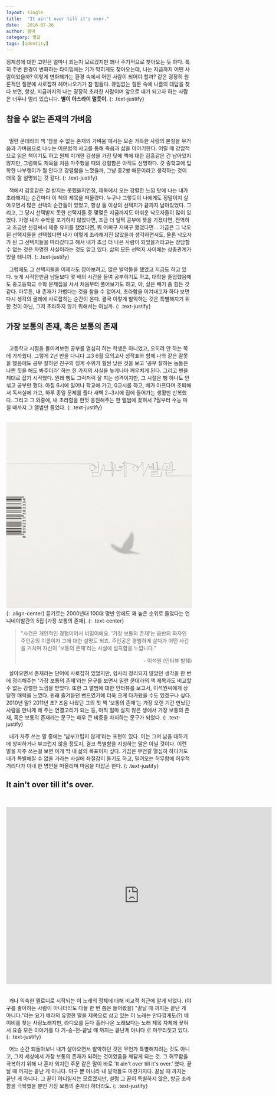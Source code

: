 ```yaml
---
layout: single
title:  "It ain't over till it's over."
date:   2016-07-26
author: 몸마
category: 뻘글
tags: [identity]
---
```



정체성에 대한 고민은 얼마나 되는지 모르겠지만 꽤나 주기적으로 찾아오는 듯 하다. 특히 주변 환경이 변화하는 타이밍에는 기가 막히게도 찾아오는데, 나는 지금까지 어떤 사람이었을까? 이렇게 변화해가는 환경 속에서 어떤 사람이 되어야 할까? 같은 굉장히 원론적인 질문에 사로잡혀 헤어나오기가 참 힘들다. 끊임없는 질문 속에 나름의 대답을 찾다 보면, 항상, 지금까지의 나는 굉장히 초라한 사람이며 앞으로 내가 되고자 하는 사람은 너무나 멀리 있습니다. **별이 아스라이 멀듯이.**
{: .text-justify}



## 참을 수 없는 존재의 가벼움

<br>
&nbsp;
밀란 쿤데라의 책 '참을 수 없는 존재의 가벼움'에서는 모순 가득한 사랑의 본질을 무거움과 가벼움으로 나누는 이분법적 사고를 통해 죽음과 삶을 이야기한다. 어릴 때 강압적으로 읽은 책이기도 하고 원체 미개한 감성을 가진 탓에 책에 대한 감흥같은 건 남아있지 않지만, 그럼에도 제목을 처음 마주했을 때의 강렬함은 아직도 선명하다. 갓 중학교에 입학한 나부랭이가 뭘 안다고 강렬함을 느꼈을까, 그냥 중2병 때문이라고 생각하는 것이 더욱 잘 설명되는 것 같다. 
{: .text-justify}

&nbsp;
책에서 감흥같은 걸 받지는 못했을지언정, 제목에서 오는 강렬한 느낌 탓에 나는 내가 초라해지는 순간마다 이 책의 제목을 떠올렸다. 누구나 그렇듯이 나에게도 정말이지 살아오면서 많은 선택의 순간들이 있었고, 항상 둘 이상의 선택지가 끝까지 남아있었다. 그리고, 그 당시 선택받지 못한 선택지들 중 몇몇은 지금까지도 아쉬운 낙오자들이 많이 있었다. 가령 내가 수학을 포기하지 않았다면, 조금 더 일찍 공부에 뜻을 가졌다면, 전역하고 조금만 신경써서 체중 유지를 했었다면, 뭐 어쩌구 저쩌구 했었다면... 가끔은 그 낙오된 선택지들을 선택했다면 내가 이렇게 초라해지진 않았을까 생각하면서도, 물론 낙오자가 된 그 선택지들을 따라갔다고 해서 내가 조금 더 나은 사람이 되었을거라고는 장담할 수 없는 것은 자명한 사실이라는 것도 알고 있다. 삶의 모든 선택지 사이에는 상충관계가 있을 테니까. 
{: .text-justify}

&nbsp;
그럼에도 그 선택지들을 이제라도 잡아보려고, 많은 발악들을 했었고 지금도 하고 있다. 늦게 시작한만큼 남들보다 몇 배의 시간을 들여 공부하기도 하고, 대학을 졸업했음에도 중고등학교 수학 문제집을 사서 처음부터 풀어보기도 하고, 아, 살은 빼기 좀 힘든 것 같다. 아무튼, 내 존재가 가볍다는 것을 참을 수 없어서, 초라함을 이겨내고자 하다 보면 다시 생각의 굴레에 사로잡히는 순간이 온다. 결국 이렇게 발악하는 것은 특별해지기 위한 것이 아닌, 그저 초라하지 않기 위해서는 아닐까.
{: .text-justify}


## 가장 보통의 존재, 혹은 보통의 존재

<br>
&nbsp;
고등학교 시절을 돌이켜보면 공부를 열심히 하는 학생은 아니었고, 오히려 안 하는 쪽에 가까웠다. 그렇게 2년 반을 다니다 고3 6월 모의고사 성적표와 함께 나와 같은 잘못을 했음에도 공부 잘하던 친구의 징계 수위가 훨씬 낮은 것을 보고 '공부 잘하는 놈들은 나쁜 짓을 해도 봐주더라' 하는 한 가지의 사실을 늦게나마 깨우치게 된다. 그리고 펜을 제대로 잡기 시작했다. 원래 뻥도 그럭저럭 잘 치는 성격이지만, 그 시절은 뻥 하나도 안 섞고 공부만 했다. 아침 6시에 일어나 학교에 가고, 0교시를 하고, 배가 아프다며 조퇴해서 독서실에 가고, 하루 종일 문제를 풀다 새벽 2~3시에 집에 들어가는 생활만 반복했다. 그리고 그 와중에, 내 초라함을 한껏 응원해주는 한 앨범에 꽂혀서 7월부터 수능 마칠 때까지 그 앨범만 들었다. 
{: .text-justify}

&nbsp;
<br>
![image-center](/images/2016-07-22-01.jpg){: .align-center}
듣기로는 2000년대 100대 명반 안에도 꽤 높은 순위로 들었다는 언니네이발관의 5집 [가장 보통의 존재]. 
{: .text-center}

<blockquote> 

"사건은 개인적인 경험이어서 비밀이에요. '가장 보통의 존재'는 음반의 화자인 주인공의 이름이자 그에 대한 설명도 되죠. 주인공은 평범하게 살다가 어떤 사건을 거치며 자신이 '보통의 존재'라는 사실에 섬뜩함을 느낍니다."
<br> <p align="right"> - 이석원 (인터뷰 발췌) </p>
</blockquote>


&nbsp;
살아오면서 존재라는 단어에 사로잡혀 있었지만, 쉽사리 정리되지 않았던 생각을 한 번에 정리해주는 '가장 보통의 존재'라는 문구를 보면서 밀란 쿤데라의 책 제목과도 비교할 수 없는 강렬한 느낌을 받았다. 또한 그 앨범에 대한 인터뷰를 보고서, 이석원씨에게 상당한 매력을 느꼈다. 원래 즐겨듣던 밴드였기에 더욱 크게 다가왔을 수도 있겠구나 싶다. 2010년 말? 2011년 초? 즈음 나왔던 그의 첫 책 '보통의 존재'는 가장 오랜 기간 만났던 사람을 만나게 해 주는 연결고리가 되는 등, 아직 얼마 살지 않은 생에서 가장 보통의 존재, 혹은 보통의 존재라는 문구는 매우 큰 비중을 차지하는 문구가 되었다.
{: .text-justify}

&nbsp;
내가 자주 쓰는 말 중에는 '남부끄럽지 않게'라는 표현이 있다. 이는 그저 남을 대하기에 창피하거나 부끄럽지 않을 정도지, 결코 특별함을 지칭하는 말은 아닐 것이다. 이런 말을 자주 쓰는걸 보면 이게 딱 내 삶의 목표이지 싶다. 가끔은 무언갈 열심히 하다가도 내가 특별해질 수 없을 거라는 사실에 좌절감이 들기도 하고, 밀려오는 허무함에 허우적거리다가 이내 한 명언을 떠올리며 마음을 다잡곤 한다.
{: .text-justify}


## It ain't over till it's over.

<br>
<div class="videowrapper">
<p align="middle">
<iframe width="720" height="480" src="https://www.youtube.com/embed/TmENMZFUU_0" frameborder="0" allowfullscreen></iframe>
</p>
</div>
<br>
&nbsp;
꽤나 익숙한 멜로디로 시작되는 이 노래의 정체에 대해 비교적 최근에 알게 되었다. (야구를 좋아하는 사람이 아니더라도 다들 한 번 쯤은 들어봤을) "끝날 때 까지는 끝난 게 아니다."라는 요기 베라의 유명한 말을 제목으로 삼고 있는 이 노래는 안타깝게도(?) 베이비를 찾는 사랑노래지만, 라디오를 듣다 흘러나온 노래보다는 노래 제목 자체에 꽂혀서 요즘 모든 이야기를 다 기-승-전-끝날 때 까지는 끝난게 아니다 로 마무리짓고 있다.
{: .text-justify}

&nbsp;
어느 순간 되돌아보니 내가 살아오면서 발악하던 것은 무언가 특별해지려는 것도 아니고, 그저 세상에서 가장 보통의 존재가 되려는 것이었음을 깨닫게 되는 것. 그 허무함을 극복하기 위해 나 혼자 외치던 주문 같은 말이 바로 'It ain't over till it's over.' 였다. 끝날 때 까지는 끝난 게 아니다. 야구 뿐 아니라 내 발악들도 마찬가지다. 끝날 때 까지는 끝난 게 아니다. 그 끝이 어디일지는 모르겠지만, 설령 그 끝이 특별하지 않은, 방금 초라함을 극복했을 뿐인 가장 보통의 존재라 하더라도.
{: .text-justify}